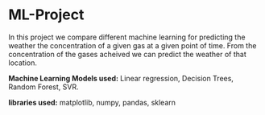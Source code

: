 # ML-Project

In this project we compare different machine learning for predicting the weather the concentration of a given gas at a given point of time. From the concentration of the gases acheived we can predict the weather of that location.

<b>Machine Learning Models used:</b>
Linear regression, Decision Trees, Random Forest, SVR.

<b>libraries used:</b>
matplotlib, numpy, pandas, sklearn
